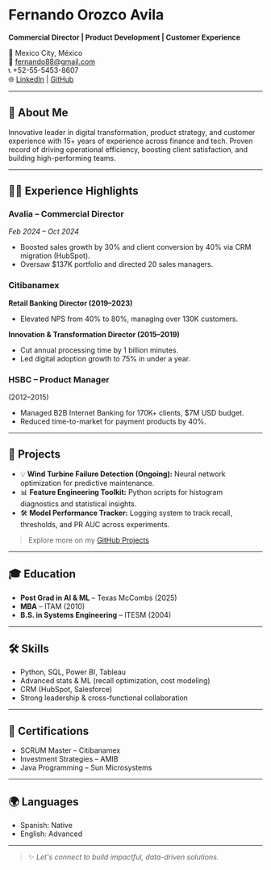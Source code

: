 # Fernando Orozco Avila
**Commercial Director | Product Development | Customer Experience**

📍 Mexico City, México  
📧 fernando88@gmail.com  
📞 +52-55-5453-8607  
🌐 [LinkedIn](https://www.linkedin.com/in/forozco/) | [GitHub](https://github.com/fernand-oorozcoa)

---

## 🚀 About Me

Innovative leader in digital transformation, product strategy, and customer experience with 15+ years of experience across finance and tech. Proven record of driving operational efficiency, boosting client satisfaction, and building high-performing teams.

---

## 🧑‍💼 Experience Highlights

### **Avalia – Commercial Director**
*Feb 2024 – Oct 2024*  
- Boosted sales growth by 30% and client conversion by 40% via CRM migration (HubSpot).  
- Oversaw $137K portfolio and directed 20 sales managers.

### **Citibanamex**  
**Retail Banking Director (2019–2023)**  
- Elevated NPS from 40% to 80%, managing over 130K customers.

**Innovation & Transformation Director (2015–2019)**  
- Cut annual processing time by 1 billion minutes.  
- Led digital adoption growth to 75% in under a year.

### **HSBC – Product Manager**  
(2012–2015)  
- Managed B2B Internet Banking for 170K+ clients, $7M USD budget.  
- Reduced time-to-market for payment products by 40%.

---

## 🧠 Projects

- 💡 **Wind Turbine Failure Detection (Ongoing):** Neural network optimization for predictive maintenance.  
- 📊 **Feature Engineering Toolkit:** Python scripts for histogram diagnostics and statistical insights.  
- 🛠️ **Model Performance Tracker:** Logging system to track recall, thresholds, and PR AUC across experiments.  

> Explore more on my [GitHub Projects](https://github.com/fernandoorozco?tab=repositories)

---

## 🎓 Education

- **Post Grad in AI & ML** – Texas McCombs (2025)  
- **MBA** – ITAM (2010)  
- **B.S. in Systems Engineering** – ITESM (2004)

---

## 🛠 Skills

- Python, SQL, Power BI, Tableau  
- Advanced stats & ML (recall optimization, cost modeling)  
- CRM (HubSpot, Salesforce)  
- Strong leadership & cross-functional collaboration

---

## 📜 Certifications

- SCRUM Master – Citibanamex  
- Investment Strategies – AMIB  
- Java Programming – Sun Microsystems

---

## 🌍 Languages

- Spanish: Native  
- English: Advanced

---

> ✨ _Let's connect to build impactful, data-driven solutions._


